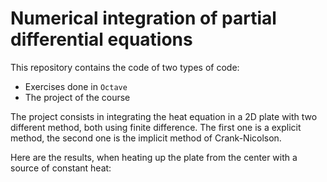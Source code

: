 # Numerical integration of partial differential equations

This repository contains the code of two types of code:

- Exercises done in `Octave`
- The project of the course

The project consists in integrating the heat equation in a 2D plate with two different method, both using finite difference. The first one is a explicit method, the second one is the implicit method of Crank-Nicolson.

Here are the results, when heating up the plate from the center with a source of constant heat:
